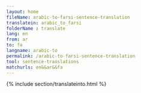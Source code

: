 ```yaml
---
layout: home
fileName: arabic-to-farsi-sentence-translation
translatein: arabic_to_farsi
folderName : translate
lang: en
from: ar
to: fa
langname: arabic-to
permalink: /arabic-to-farsi-sentence-translation
tool: sentence-translations
matchurls: en&&ar&&fa
---
```

{% include section/translateinto.html %}
